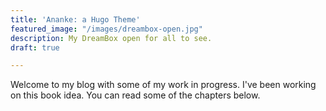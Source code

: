 ```yaml
---
title: 'Ananke: a Hugo Theme'
featured_image: "/images/dreambox-open.jpg"
description: My DreamBox open for all to see.
draft: true

---
```

Welcome to my blog with some of my work in progress. I've been working on this book idea. You can read some of the chapters below.